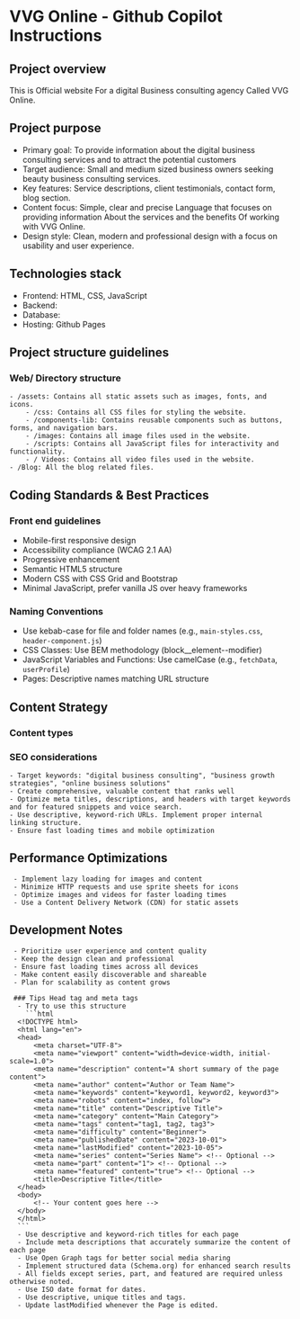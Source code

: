 # VVG Online - Github Copilot Instructions

## Project overview

This is Official website For a digital Business consulting agency Called VVG Online.

## Project purpose

- Primary goal: To provide information about the digital business consulting services and to attract the potential customers
- Target audience: Small and medium sized business owners seeking beauty business consulting services.
- Key features: Service descriptions, client testimonials, contact form, blog section.
- Content focus: Simple, clear and precise Language that focuses on providing information About the services and the benefits Of working with VVG Online.
- Design style: Clean, modern and professional design with a focus on usability and user experience.

## Technologies stack

- Frontend: HTML, CSS, JavaScript
- Backend:
- Database:
- Hosting: Github Pages

## Project structure guidelines

### Web/ Directory structure

    - /assets: Contains all static assets such as images, fonts, and icons.
        - /css: Contains all CSS files for styling the website.
        - /components-lib: Contains reusable components such as buttons, forms, and navigation bars.
        - /images: Contains all image files used in the website.
        - /scripts: Contains all JavaScript files for interactivity and functionality.
        - / Videos: Contains all video files used in the website.
    - /Blog: All the blog related files.

## Coding Standards & Best Practices

### Front end guidelines

- Mobile-first responsive design
- Accessibility compliance (WCAG 2.1 AA)
- Progressive enhancement
- Semantic HTML5 structure
- Modern CSS with CSS Grid and Bootstrap
- Minimal JavaScript, prefer vanilla JS over heavy frameworks

### Naming Conventions

- Use kebab-case for file and folder names (e.g., `main-styles.css`, `header-component.js`)
- CSS Classes: Use BEM methodology (block\_\_element--modifier)
- JavaScript Variables and Functions: Use camelCase (e.g., `fetchData`, `userProfile`)
- Pages: Descriptive names matching URL structure

## Content Strategy

### Content types

### SEO considerations

    - Target keywords: "digital business consulting", "business growth strategies", "online business solutions"
    - Create comprehensive, valuable content that ranks well
    - Optimize meta titles, descriptions, and headers with target keywords and for featured snippets and voice search.
    - Use descriptive, keyword-rich URLs. Implement proper internal linking structure.
    - Ensure fast loading times and mobile optimization

## Performance Optimizations

     - Implement lazy loading for images and content
     - Minimize HTTP requests and use sprite sheets for icons
     - Optimize images and videos for faster loading times
     - Use a Content Delivery Network (CDN) for static assets

## Development Notes

     - Prioritize user experience and content quality
     - Keep the design clean and professional
     - Ensure fast loading times across all devices
     - Make content easily discoverable and shareable
     - Plan for scalability as content grows

     ### Tips Head tag and meta tags
      - Try to use this structure
        ```html
      <!DOCTYPE html>
      <html lang="en">
      <head>
          <meta charset="UTF-8">
          <meta name="viewport" content="width=device-width, initial-scale=1.0">
          <meta name="description" content="A short summary of the page content">
          <meta name="author" content="Author or Team Name">
          <meta name="keywords" content="keyword1, keyword2, keyword3">
          <meta name="robots" content="index, follow">
          <meta name="title" content="Descriptive Title">
          <meta name="category" content="Main Category">
          <meta name="tags" content="tag1, tag2, tag3">
          <meta name="difficulty" content="Beginner">
          <meta name="publishedDate" content="2023-10-01">
          <meta name="lastModified" content="2023-10-05">
          <meta name="series" content="Series Name"> <!-- Optional -->
          <meta name="part" content="1"> <!-- Optional -->
          <meta name="featured" content="true"> <!-- Optional -->
          <title>Descriptive Title</title>
      </head>
      <body>
          <!-- Your content goes here -->
      </body>
      </html>
      ```
      - Use descriptive and keyword-rich titles for each page
      - Include meta descriptions that accurately summarize the content of each page
      - Use Open Graph tags for better social media sharing
      - Implement structured data (Schema.org) for enhanced search results
      - All fields except series, part, and featured are required unless otherwise noted.
      - Use ISO date format for dates.
      - Use descriptive, unique titles and tags.
      - Update lastModified whenever the Page is edited.
